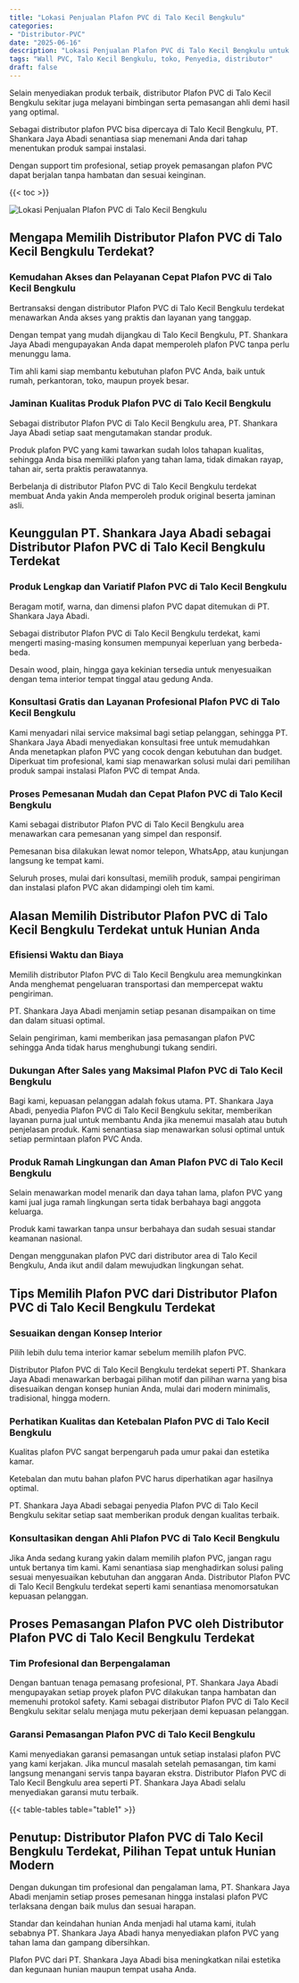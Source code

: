 ```yaml
---
title: "Lokasi Penjualan Plafon PVC di Talo Kecil Bengkulu"
categories: 
- "Distributor-PVC"
date: "2025-06-16"
description: "Lokasi Penjualan Plafon PVC di Talo Kecil Bengkulu untuk rumah, perkantoran, serta toko. Produk unggulan, variasi motif, variasi warna elegan, beserta layanan pemasangan oleh tenaga ahli ahli serta garansi resmi!|Servis penyediaan Plafon PVC di Talo Kecil Bengkulu untuk keperluan tempat tinggal, kantor, maupun gerai, beserta panel berkualitas dan penempatan oleh tenaga ahli berpengalaman dan jaminan resmi.|Solusi Plafon PVC di Talo Kecil Bengkulu yang terpercaya untuk tempat tinggal, kantor, serta ritel, dengan produk unggulan dan penempatan dikerjakan oleh teknisi profesional serta kepastian resmi.|Penjualan Plafon PVC di Talo Kecil Bengkulu untuk tempat tinggal, office, dan gerai, beserta panel unggulan dan instalasi oleh teknisi berpengalaman, disertai dengan kepastian resmi.}"
tags: "Wall PVC, Talo Kecil Bengkulu, toko, Penyedia, distributor"
draft: false
---
```


Selain menyediakan produk terbaik, distributor Plafon PVC di Talo Kecil Bengkulu sekitar juga melayani bimbingan serta pemasangan ahli demi hasil yang optimal.

Sebagai distributor plafon PVC bisa dipercaya di Talo Kecil Bengkulu, PT. Shankara Jaya Abadi senantiasa siap menemani Anda dari tahap menentukan produk sampai instalasi.

Dengan support tim profesional, setiap proyek pemasangan plafon PVC dapat berjalan tanpa hambatan dan sesuai keinginan.

{{< toc >}}

![Lokasi Penjualan Plafon PVC di Talo Kecil Bengkulu](/images/Distributor-PVC/Lokasi-Penjualan-Plafon-PVC-di-Talo-Kecil-Bengkulu.png)


## Mengapa Memilih Distributor Plafon PVC di Talo Kecil Bengkulu Terdekat?

### Kemudahan Akses dan Pelayanan Cepat Plafon PVC di Talo Kecil Bengkulu

Bertransaksi dengan distributor Plafon PVC di Talo Kecil Bengkulu terdekat menawarkan Anda akses yang praktis dan layanan yang tanggap.

Dengan tempat yang mudah dijangkau di Talo Kecil Bengkulu, PT. Shankara Jaya Abadi mengupayakan Anda dapat memperoleh plafon PVC tanpa perlu menunggu lama.

Tim ahli kami siap membantu kebutuhan plafon PVC Anda, baik untuk rumah, perkantoran, toko, maupun proyek besar.

### Jaminan Kualitas Produk Plafon PVC di Talo Kecil Bengkulu

Sebagai distributor Plafon PVC di Talo Kecil Bengkulu area, PT. Shankara Jaya Abadi setiap saat mengutamakan standar produk.

Produk plafon PVC yang kami tawarkan sudah lolos tahapan kualitas, sehingga Anda bisa memiliki plafon yang tahan lama, tidak dimakan rayap, tahan air, serta praktis perawatannya.

Berbelanja di distributor Plafon PVC di Talo Kecil Bengkulu terdekat membuat Anda yakin Anda memperoleh produk original beserta jaminan asli.

## Keunggulan PT. Shankara Jaya Abadi sebagai Distributor Plafon PVC di Talo Kecil Bengkulu Terdekat

### Produk Lengkap dan Variatif Plafon PVC di Talo Kecil Bengkulu

Beragam motif, warna, dan dimensi plafon PVC dapat ditemukan di PT. Shankara Jaya Abadi.

Sebagai distributor Plafon PVC di Talo Kecil Bengkulu terdekat, kami mengerti masing-masing konsumen mempunyai keperluan yang berbeda-beda.

Desain wood, plain, hingga gaya kekinian tersedia untuk menyesuaikan dengan tema interior tempat tinggal atau gedung Anda.

### Konsultasi Gratis dan Layanan Profesional Plafon PVC di Talo Kecil Bengkulu

Kami menyadari nilai service maksimal bagi setiap pelanggan, sehingga PT. Shankara Jaya Abadi menyediakan konsultasi free untuk memudahkan Anda menetapkan plafon PVC yang cocok dengan kebutuhan dan budget. Diperkuat tim profesional, kami siap menawarkan solusi mulai dari pemilihan produk sampai instalasi Plafon PVC di tempat Anda.

### Proses Pemesanan Mudah dan Cepat Plafon PVC di Talo Kecil Bengkulu

Kami sebagai distributor Plafon PVC di Talo Kecil Bengkulu area menawarkan cara pemesanan yang simpel dan responsif.

Pemesanan bisa dilakukan lewat nomor telepon, WhatsApp, atau kunjungan langsung ke tempat kami.

Seluruh proses, mulai dari konsultasi, memilih produk, sampai pengiriman dan instalasi plafon PVC akan didampingi oleh tim kami.

## Alasan Memilih Distributor Plafon PVC di Talo Kecil Bengkulu Terdekat untuk Hunian Anda

### Efisiensi Waktu dan Biaya

Memilih distributor Plafon PVC di Talo Kecil Bengkulu area memungkinkan Anda menghemat pengeluaran transportasi dan mempercepat waktu pengiriman.

PT. Shankara Jaya Abadi menjamin setiap pesanan disampaikan on time dan dalam situasi optimal.

Selain pengiriman, kami memberikan jasa pemasangan plafon PVC sehingga Anda tidak harus menghubungi tukang sendiri.

### Dukungan After Sales yang Maksimal Plafon PVC di Talo Kecil Bengkulu

Bagi kami, kepuasan pelanggan adalah fokus utama. PT. Shankara Jaya Abadi, penyedia Plafon PVC di Talo Kecil Bengkulu sekitar, memberikan layanan purna jual untuk membantu Anda jika menemui masalah atau butuh penjelasan produk. Kami senantiasa siap menawarkan solusi optimal untuk setiap permintaan plafon PVC Anda.

### Produk Ramah Lingkungan dan Aman Plafon PVC di Talo Kecil Bengkulu

Selain menawarkan model menarik dan daya tahan lama, plafon PVC yang kami jual juga ramah lingkungan serta tidak berbahaya bagi anggota keluarga.

Produk kami tawarkan tanpa unsur berbahaya dan sudah sesuai standar keamanan nasional.

Dengan menggunakan plafon PVC dari distributor area di Talo Kecil Bengkulu, Anda ikut andil dalam mewujudkan lingkungan sehat.

## Tips Memilih Plafon PVC dari Distributor Plafon PVC di Talo Kecil Bengkulu Terdekat

### Sesuaikan dengan Konsep Interior

Pilih lebih dulu tema interior kamar sebelum memilih plafon PVC.

Distributor Plafon PVC di Talo Kecil Bengkulu terdekat seperti PT. Shankara Jaya Abadi menawarkan berbagai pilihan motif dan pilihan warna yang bisa disesuaikan dengan konsep hunian Anda, mulai dari modern minimalis, tradisional, hingga modern.

### Perhatikan Kualitas dan Ketebalan Plafon PVC di Talo Kecil Bengkulu

Kualitas plafon PVC sangat berpengaruh pada umur pakai dan estetika kamar.

Ketebalan dan mutu bahan plafon PVC harus diperhatikan agar hasilnya optimal.

PT. Shankara Jaya Abadi sebagai penyedia Plafon PVC di Talo Kecil Bengkulu sekitar setiap saat memberikan produk dengan kualitas terbaik.

### Konsultasikan dengan Ahli Plafon PVC di Talo Kecil Bengkulu

Jika Anda sedang kurang yakin dalam memilih plafon PVC, jangan ragu untuk bertanya tim kami. Kami senantiasa siap menghadirkan solusi paling sesuai menyesuaikan kebutuhan dan anggaran Anda. Distributor Plafon PVC di Talo Kecil Bengkulu terdekat seperti kami senantiasa menomorsatukan kepuasan pelanggan.

## Proses Pemasangan Plafon PVC oleh Distributor Plafon PVC di Talo Kecil Bengkulu Terdekat

### Tim Profesional dan Berpengalaman

Dengan bantuan tenaga pemasang profesional, PT. Shankara Jaya Abadi mengupayakan setiap proyek plafon PVC dilakukan tanpa hambatan dan memenuhi protokol safety. Kami sebagai distributor Plafon PVC di Talo Kecil Bengkulu sekitar selalu menjaga mutu pekerjaan demi kepuasan pelanggan.

### Garansi Pemasangan Plafon PVC di Talo Kecil Bengkulu

Kami menyediakan garansi pemasangan untuk setiap instalasi plafon PVC yang kami kerjakan. Jika muncul masalah setelah pemasangan, tim kami langsung menangani servis tanpa bayaran ekstra. Distributor Plafon PVC di Talo Kecil Bengkulu area seperti PT. Shankara Jaya Abadi selalu menyediakan garansi mutu terbaik.

{{< table-tables table="table1" >}}

## Penutup: Distributor Plafon PVC di Talo Kecil Bengkulu Terdekat, Pilihan Tepat untuk Hunian Modern

Dengan dukungan tim profesional dan pengalaman lama, PT. Shankara Jaya Abadi menjamin setiap proses pemesanan hingga instalasi plafon PVC terlaksana dengan baik mulus dan sesuai harapan.

Standar dan keindahan hunian Anda menjadi hal utama kami, itulah sebabnya PT. Shankara Jaya Abadi hanya menyediakan plafon PVC yang tahan lama dan gampang dibersihkan.

Plafon PVC dari PT. Shankara Jaya Abadi bisa meningkatkan nilai estetika dan kegunaan hunian maupun tempat usaha Anda.